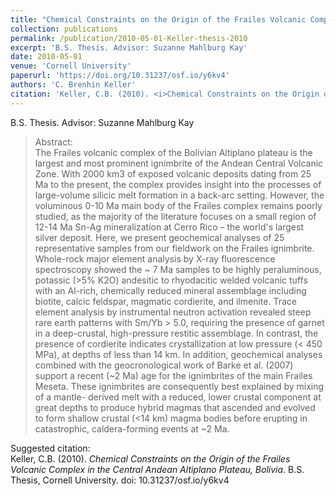 ```yaml
---
title: "Chemical Constraints on the Origin of the Frailes Volcanic Complex in the Central Andean Altiplano Plateau, Bolivia"
collection: publications
permalink: /publication/2010-05-01-Keller-thesis-2010
excerpt: 'B.S. Thesis. Advisor: Suzanne Mahlburg Kay'
date: 2010-05-01
venue: 'Cornell University'
paperurl: 'https://doi.org/10.31237/osf.io/y6kv4'
authors: 'C. Brenhin Keller'
citation: 'Keller, C.B. (2010). <i>Chemical Constraints on the Origin of the Frailes Volcanic Complex in the Central Andean Altiplano Plateau, Bolivia</i>.  B.S. Thesis, Cornell University. doi: 10.31237/osf.io/y6kv4'
---
```


B.S. Thesis. Advisor: Suzanne Mahlburg Kay

>Abstract: <br/>The Frailes volcanic complex of the Bolivian Altiplano plateau is the largest and most prominent ignimbrite of the Andean Central Volcanic Zone. With 2000 km3 of exposed volcanic deposits dating from 25 Ma to the present, the complex provides insight into the processes of large-volume silicic melt formation in a back-arc setting. However, the voluminous 0-10 Ma main body of the Frailes complex remains poorly studied, as the majority of the literature focuses on a small region of 12-14 Ma Sn-Ag mineralization at Cerro Rico – the world's largest silver deposit. Here, we present geochemical analyses of 25 representative samples from our fieldwork on the Frailes ignimbrite. Whole-rock major element analysis by X-ray fluorescence spectroscopy showed the ~ 7 Ma samples to be highly peraluminous, potassic (>5% K2O) andesitic to rhyodacitic welded volcanic tuffs with an Al-rich, chemically reduced mineral assemblage including biotite, calcic feldspar, magmatic cordierite, and ilmenite. Trace element analysis by instrumental neutron activation revealed steep rare earth patterns with Sm/Yb > 5.0, requiring the presence of garnet in a deep-crustal, high-pressure restitic assemblage. In contrast, the presence of cordierite indicates crystallization at low pressure (< 450 MPa), at depths of less than 14 km. In addition, geochemical analyses combined with the geocronological work of Barke et al. (2007) support a recent (~2 Ma) age for the ignimbrites of the main Frailes Meseta. These ignimbrites are consequently best explained by mixing of a mantle- derived melt with a reduced, lower crustal component at great depths to produce hybrid magmas that ascended and evolved to form shallow crustal (<14 km) magma bodies before erupting in catastrophic, caldera-forming events at ~2 Ma.

Suggested citation: <br/>Keller, C.B. (2010). <i>Chemical Constraints on the Origin of the Frailes Volcanic Complex in the Central Andean Altiplano Plateau, Bolivia</i>.  B.S. Thesis, Cornell University. doi: 10.31237/osf.io/y6kv4
